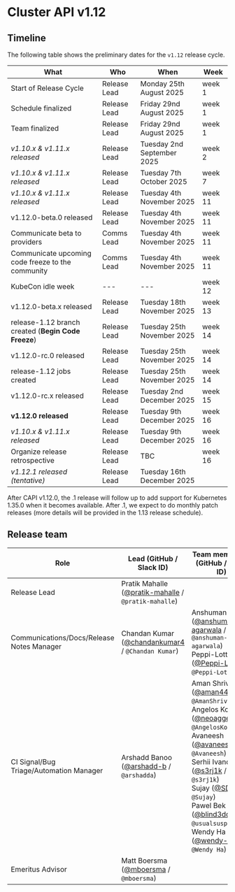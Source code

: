 # Cluster API v1.12

## Timeline

The following table shows the preliminary dates for the `v1.12` release cycle.

| **What**                                             | **Who**      | **When**                    | **Week** |
|------------------------------------------------------|--------------|-----------------------------|----------|
| Start of Release Cycle                               | Release Lead | Monday 25th August 2025     | week 1   |
| Schedule finalized                                   | Release Lead | Friday 29nd August 2025     | week 1   |
| Team finalized                                       | Release Lead | Friday 29nd August 2025     | week 1   |
| *v1.10.x & v1.11.x released*                         | Release Lead | Tuesday 2nd September 2025  | week 2   |
| *v1.10.x & v1.11.x released*                         | Release Lead | Tuesday 7th October 2025    | week 7   |
| *v1.10.x & v1.11.x released*                         | Release Lead | Tuesday 4th November 2025   | week 11  |
| v1.12.0-beta.0 released                              | Release Lead | Tuesday 4th November 2025   | week 11  |
| Communicate beta to providers                        | Comms Lead   | Tuesday 4th November 2025   | week 11  |
| Communicate upcoming code freeze to the community    | Comms Lead   | Tuesday 4th November 2025   | week 11  |
| KubeCon idle week                                    | ---          | ---                         | week 12  |
| v1.12.0-beta.x released                              | Release Lead | Tuesday 18th November 2025  | week 13  |
| release-1.12 branch created (**Begin Code Freeze**)  | Release Lead | Tuesday 25th November 2025  | week 14  |
| v1.12.0-rc.0 released                                | Release Lead | Tuesday 25th November 2025  | week 14  |
| release-1.12 jobs created                            | Release Lead | Tuesday 25th November 2025  | week 14  |
| v1.12.0-rc.x released                                | Release Lead | Tuesday 2nd December 2025   | week 15  |
| **v1.12.0 released**                                 | Release Lead | Tuesday 9th December 2025   | week 16  |
| *v1.10.x & v1.11.x released*                         | Release Lead | Tuesday 9th December 2025   | week 16  |
| Organize release retrospective                       | Release Lead | TBC                         | week 16  |
| *v1.12.1 released (tentative)*                       | Release Lead | Tuesday 16th December 2025  |          |

After CAPI v1.12.0, the .1 release will follow up to add support for Kubernetes 1.35.0 when it becomes available. After .1, we expect to do monthly patch releases (more details will be provided in the 1.13 release schedule).

## Release team

| **Role**                                  | **Lead** (**GitHub / Slack ID**)                                                      | **Team member(s) (GitHub / Slack ID)** |
|-------------------------------------------|-------------------------------------------------------------------------------------------|----------------------------------------|
| Release Lead                              | Pratik Mahalle ([@pratik-mahalle](https://github.com/pratik-mahalle) / `@pratik-mahalle`) | |
| Communications/Docs/Release Notes Manager | Chandan Kumar ([@chandankumar4](https://github.com/chandankumar4) / `@Chandan Kumar`) | Anshuman ([@anshuman-agarwala](https://github.com/anshuman-agarwala) / `@anshuman-agarwala`) <br> Peppi-Lotta ([@Peppi-Lotta](https://github.com/Peppi-Lotta) / `@Peppi-Lotta`) <br> |
| CI Signal/Bug Triage/Automation Manager   | Arshadd Banoo ([@arshadd-b](https://github.com/arshadd-b) / `@arshadda`) | Aman Shrivastava ([@aman4433](https://github.com/aman4433) / `@AmanShrivastava`) <br> Angelos Kolaitis ([@neoaggelos](https://github.com/neoaggelos) / `@AngelosKolaitis`) <br> Avaneesh ([@avaneesh634](https://github.com/avaneesh634) / `@Avaneesh`) <br> Serhii Ivanov ([@s3rj1k](https://github.com/s3rj1k) / `@s3rj1k`) <br> Sujay ([@SD-13](https://github.com/SD-13) / `@Sujay`) <br> Pawel Bek ([@blind3dd](https://github.com/blind3dd) / `@usualsuspectx`) <br> Wendy Ha ([@wendy-ha18](https://github.com/wendy-ha18) / `@Wendy Ha`) <br> |
| Emeritus Advisor                          |  Matt Boersma ([@mboersma](https://github.com/mboersma) / `@mboersma`) | |
